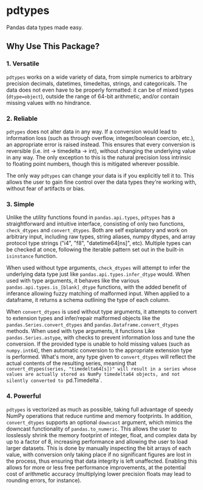 # pdtypes
Pandas data types made easy.

## Why Use This Package?
### 1. Versatile
`pdtypes` works on a wide variety of data,
from simple numerics to arbitrary precision
decimals, datetimes, timedeltas, strings,
and categoricals.  The data does not even
have to be properly formatted: it can be of
mixed types (`dtype=object`), outside the
range of 64-bit arithmetic, and/or
contain missing values with no hindrance.

### 2. Reliable
`pdtypes` does not alter data in any way.
If a conversion would lead to information
loss (such as through overflow,
integer/boolean coercion, etc.), an
appropriate error is raised instead.
This ensures that every conversion is
reversible (i.e. int -> timedelta -> int),
without changing the underlying value in
any way.  The only exception to this is
the natural precision loss intrinsic to
floating point numbers, though this is
mitigated wherever possible.

The only way `pdtypes` can change your
data is if you explicitly tell it to.
This allows the user to gain fine control
over the data types they're working with,
without fear of artifacts or bias.

### 3. Simple
Unlike the utility functions found in
`pandas.api.types`, `pdtypes` has a
straightforward and intuitive interface,
consisting of only two functions,
`check_dtypes` and `convert_dtypes`.
Both are self explanatory and work on
arbitrary input, including raw types,
string aliases, numpy dtypes, and
array protocol type strings ("i4", "f8",
"datetime64[ns]", etc).  Multiple types
can be checked at once, following the
iterable pattern set out in the built-in
`isinstance` function.

When used without type arguments,
`check_dtypes` will attempt to infer the
underlying data type just like
`pandas.api.types.infer_dtype` would.
When used with type arguments, it behaves
like the various
`pandas.api.types.is_[blank]_dtype`
functions, with the added benefit of
inferance allowing fuzzy matching of
malformed input.  When applied to a
dataframe, it returns a schema outlining
the type of each column.

When `convert_dtypes` is used without
type arguments, it attempts to convert
to extension types and infer/repair
malformed objects like the
`pandas.Series.convert_dtypes` and
`pandas.Dataframe.convert_dtypes` methods.
When used with type arguments, it functions
Like `pandas.Series.astype`, with checks
to prevent information loss and tune the
conversion.  If the provided type is
unable to hold missing values (such as
`numpy.int64`), then automatic conversion
to the appropriate extension type is
performed.  What's more, any type given to
`convert_dtypes` will reflect the actual
contents of the resulting series, meaning
that
`convert_dtypes(series, "timedelta64[s])"
will result in a series whose values are
actually stored as NumPy timedelta64
objects, and not silently converted to
`pd.Timedelta`.

### 4. Powerful
`pdtypes` is vectorized as much as
possible, taking full advantage of speedy
NumPy operations that reduce runtime and
memory footprints.  In addition,
`convert_dtypes` supports an optional
`downcast` argument, which mimics the
downcast functionality of
`pandas.to_numeric`.  This allows the user
to losslessly shrink the memory footprint
of integer, float, and complex data by up
to a factor of 8, increasing performance
and allowing the user to load larger
datasets.  This is done by manually
inspecting the bit arrays of each value,
with conversion only taking place if no
significant figures are lost in the
process, thus ensuring that data integrity
is left unaffected.  Enabling this allows
for more or less free performance
improvements, at the potential cost of
arithmetic accuracy (multiplying lower
precision floats may lead to rounding
errors, for instance).
